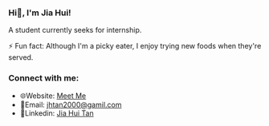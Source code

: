 ### Hi👋, I'm Jia Hui!

A student currently seeks for internship.

⚡ Fun fact: Although I'm a picky eater, I enjoy trying new foods when they're served.

### Connect with me:

- 🌐Website: [Meet Me](https://jh.github.io)
- 📧Email: [jhtan2000@gamil.com](mailto:jhtan2000@gmail.com)
- 📝Linkedin: [Jia Hui Tan](https://www.linkedin.com/in/jiahuitan1202/)
